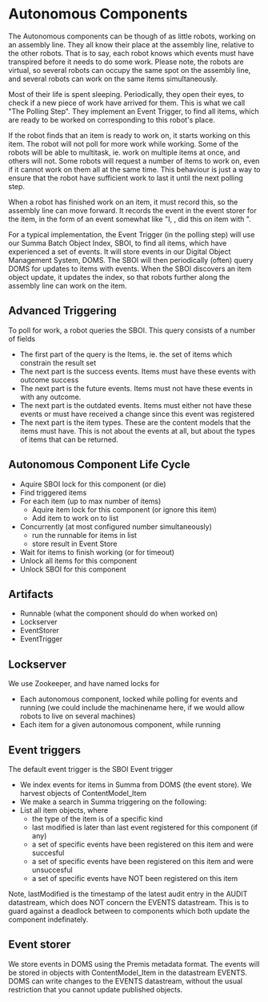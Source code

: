 Autonomous Components
=====================

The Autonomous components can be though of as little robots, working on an assembly line. They all know their place at the assembly line, relative to the other robots. That is to say, each robot knows which events must have transpired before it needs to do some work. Please note, the robots are virtual, so several robots can occupy the same spot on the assembly line, and several robots can work on the same items simultaneously.

Most of their life is spent sleeping. Periodically, they open their eyes, to check if a new piece of work have arrived for them. This is what we call "The Polling Step". They implement an Event Trigger, to find all items, which are ready to be worked on corresponding to this robot's place. 

If the robot finds that an item is ready to work on, it starts working on this item. The robot will not poll for more work while working. Some of the robots will be able to multitask, ie. work on multiple items at once, and others will not. Some robots will request a number of items to work on, even if it cannot work on them all at the same time. This behaviour is just a way to ensure that the robot have sufficient work to last it until the next polling step.

When a robot has finished work on an item, it must record this, so the assembly line can move forward. It records the event in the event storer for the item, in the form of an event somewhat like "I, <ROBOT>, did this <THIS WORK> on item <ID> with <THIS RESULT>".

For a typical implementation, the Event Trigger (in the polling step) will use our Summa Batch Object Index, SBOI, to find all items, which have experienced a set of events. It will store events in our Digital Object Management System, DOMS. The SBOI will then periodically (often) query DOMS for updates to items with events. When the SBOI discovers an item object update, it updates the index, so that robots further along the assembly line can work on the item.

Advanced Triggering
-------------------------------
To poll for work, a robot queries the SBOI. This query consists of a number of fields

 * The first part of the query is the Items, ie. the set of items which constrain the result set
 * The next part is the success events. Items must have these events with outcome success
 * The next part is the future events. Items must not have these events in with any outcome.
 * The next part is the outdated events. Items must either not have these events or must have received a change since this event was registered
 * The next part is the item types. These are the content models that the items must have. This is not about the events at all, but about the types of items that can be returned.
 
Autonomous Component Life Cycle
-------------------------------

 * Aquire SBOI lock for this component (or die)
 * Find triggered items
 * For each item (up to max number of items)
   * Aquire item lock for this component (or ignore this item)
   * Add item to work on to list
 * Concurrently (at most configured number simultaneously)
   * run the runnable for items in list
   * store result in Event Store
 * Wait for items to finish working (or for timeout)
 * Unlock all items for this component
 * Unlock SBOI for this component

Artifacts
---------

* Runnable (what the component should do when worked on)
* Lockserver
* EventStorer
* EventTrigger

Lockserver
----------

We use Zookeeper, and have named locks for
 * Each autonomous component, locked while polling for events and running
 (we could include the machinename here, if we would allow robots to live on several machines)
 * Each item for a given autonomous component, while running

Event triggers
--------------

The default event trigger is the SBOI Event trigger

  * We index events for items in Summa from DOMS (the event store). We harvest objects of ContentModel_Item
  * We make a search in Summa triggering on the following:
  * List all item objects, where 
    * the type of the item is of a specific kind
    * last modified is later than last event registered for this component (if any)
    * a set of specific events have been registered on this item and were succesful
    * a set of specific events have been registered on this item and were unsuccesful
    * a set of specific events have NOT been registered on this item
    
Note, lastModified is the timestamp of the latest audit entry in the AUDIT datastream, which does NOT concern the EVENTS
datastream. This is to guard against a deadlock between to components which both update the component indefinately.

Event storer
------------
We store events in DOMS using the Premis metadata format. The events will be stored in objects with ContentModel_Item in the datastream EVENTS.
DOMS can write changes to the EVENTS datastream, without the usual restriction that you cannot update published objects.
